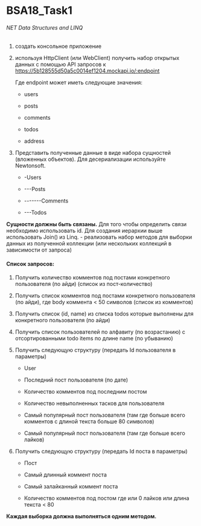 # BSA18_Task1
###### NET Data Structures and LINQ

1. создать консольное приложение

2. используя HttpClient (или WebClient) получить набор открытых данных с помощью API запросов к https://5b128555d50a5c0014ef1204.mockapi.io/:endpoint

    Где endpoint может иметь следующие значения:

    * users

    * posts

    * comments

    * todos

    * address

3. Представить полученные данные в виде набора сущностей (вложенных объектов). Для десериализации используйте Newtonsoft.

    * -Users

    * ---Posts

    * -------Comments

    * ---Todos

**Сущности должны быть связаны.** Для того чтобы определить связи необходимо использовать id. Для создания иерархии выше использовать Join() из Linq. - реализовать набор методов для выборки данных из полученной коллекции (или нескольких коллекций в зависимости от запроса)

#### Список запросов:
1. Получить количество комментов под постами конкретного пользователя (по айди) (список из пост-количество)

1. Получить список комментов под постами конкретного пользователя (по айди), где body коммента < 50 символов (список из комментов)

1. Получить список (id, name) из списка todos которые выполнены для конкретного пользователя (по айди)

1. Получить список пользователей по алфавиту (по возрастанию) с отсортированными todo items по длине name (по убыванию)

1. Получить следующую структуру (передать Id пользователя в параметры)

    * User

    * Последний пост пользователя (по дате)

   * Количество комментов под последним постом

    * Количество невыполненных тасков для пользователя

    * Самый популярный пост пользователя (там где больше всего комментов с длиной текста больше 80 символов)

   * Самый популярный пост пользователя (там где больше всего лайков)

1. Получить следующую структуру (передать Id поста в параметры)

    * Пост

    * Самый длинный коммент поста

    * Самый залайканный коммент поста

    * Количество комментов под постом где или 0 лайков или длина текста < 80

**Каждая выборка должна выполняться одним методом.**

